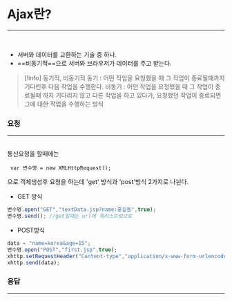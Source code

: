 <br><br>

# Ajax란?
--- 
<br>

- 서버와 데이터를 교환하는 기술 중 하나.<br>
- ==비동기적==으로 서버와 브라우저가 데이터를 주고 받는다.

>[!info] 동기적, 비동기적
>동기  :  어떤 작업을 요청했을 때 그 작업이 종료될때까지 기다린후 다음 작업을 수행한다.
>비동기 : 어떤 작업을 요청했을 때 그 작업이 종료될때 까지 기다리지 않고 다른 작업을 하고 있다가, 요청했던 작업이 종료되면 그에 대한 작업을 수행하는 방식



### 요청
<hr>
<br>
통신요청을 할때에는 

` var 변수명 = new XMLHttpRequest();`

으로 객체생성후 요청을 하는데 'get' 방식과 'post'방식 2가지로 나뉜다.

- GET 방식
```javascript
변수명.open("GET","textData.jsp?name:홍길동",true);
변수명.send(); //get일때는 url에 쿼리스트링으로
```


 - POST방식
```javascript
data = "name=korea&age=15";
변수명.open("POST","first.jsp",true);
xhttp.setRequestHeader("Content-type","application/x-www-form-urlencoded");
xhttp.send(data);
```



### 응답
<hr>



















